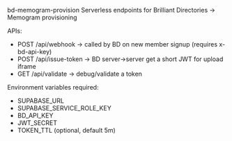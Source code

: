 bd-memogram-provision
Serverless endpoints for Brilliant Directories -> Memogram provisioning

APIs:
- POST /api/webhook  -> called by BD on new member signup (requires x-bd-api-key)
- POST /api/issue-token -> BD server->server get a short JWT for upload iframe
- GET  /api/validate -> debug/validate a token

Environment variables required:
- SUPABASE_URL
- SUPABASE_SERVICE_ROLE_KEY
- BD_API_KEY
- JWT_SECRET
- TOKEN_TTL (optional, default 5m)
